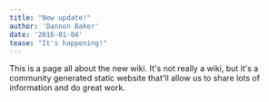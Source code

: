```yaml
---
title: "New update!"
author: 'Dannon Baker'
date: '2016-01-04'
tease: "It's happening!"
---
```


This is a page all about the new wiki.  It's not really a wiki, but it's a community generated static website that'll allow us to share lots of information and do great work.
